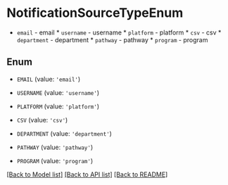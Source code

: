 # NotificationSourceTypeEnum

* `email` - email * `username` - username * `platform` - platform * `csv` - csv * `department` - department * `pathway` - pathway * `program` - program

## Enum

* `EMAIL` (value: `'email'`)

* `USERNAME` (value: `'username'`)

* `PLATFORM` (value: `'platform'`)

* `CSV` (value: `'csv'`)

* `DEPARTMENT` (value: `'department'`)

* `PATHWAY` (value: `'pathway'`)

* `PROGRAM` (value: `'program'`)

[[Back to Model list]](../README.md#documentation-for-models) [[Back to API list]](../README.md#documentation-for-api-endpoints) [[Back to README]](../README.md)


